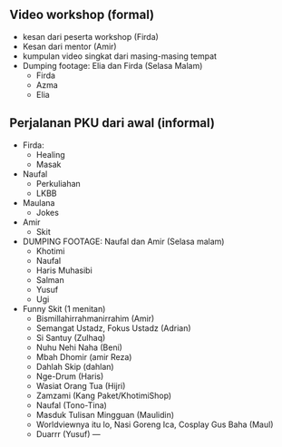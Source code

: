 ## Video workshop (formal)
- kesan dari peserta workshop (Firda)
- Kesan dari mentor (Amir)
- kumpulan video singkat dari masing-masing tempat 
- Dumping footage: Elia dan Firda (Selasa Malam)
	- Firda
	- Azma
	- Elia


## Perjalanan PKU dari awal (informal)
- Firda: 
	- Healing
	- Masak
- Naufal
	- Perkuliahan
	- LKBB
- Maulana
	- Jokes
- Amir
	- Skit
- DUMPING FOOTAGE: Naufal dan Amir (Selasa malam)
	- Khotimi
	- Naufal
	- Haris Muhasibi
	- Salman
	- Yusuf
	- Ugi
- Funny Skit (1 menitan)
	- Bismillahirrahmanirrahim (Amir)
	- Semangat Ustadz, Fokus Ustadz (Adrian)
	- Si Santuy (Zulhaq)
	- Nuhu Nehi Naha (Beni)
	- Mbah Dhomir (amir Reza)
	- Dahlah Skip (dahlan)
	- Nge-Drum (Haris)
	- Wasiat Orang Tua (Hijri)
	- Zamzami (Kang Paket/KhotimiShop)
	- Naufal (Tono-Tina)
	- Masduk Tulisan Mingguan (Maulidin)
	- Worldviewnya itu lo, Nasi Goreng Ica, Cosplay Gus Baha (Maul)
	- Duarrr (Yusuf)
—